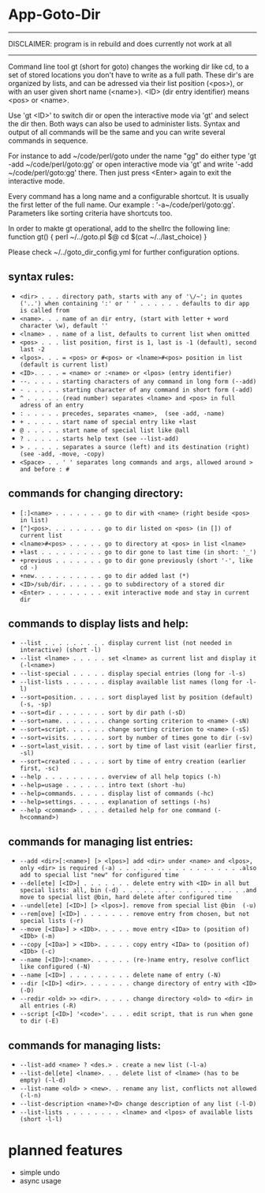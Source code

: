 
# App-Goto-Dir

- - -

DISCLAIMER: program is in rebuild and does currently not work at all

- - -

  Command line tool gt (short for goto) changes the working dir like cd,
  to a set of stored locations you don't have to write as a full path.
  These dir's are organized by lists, and can be adressed via their
  list position (&lt;pos>), or with an user given short name (&lt;name>).
  &lt;ID> (dir entry identifier) means &lt;pos> or &lt;name>.

  Use 'gt &lt;ID>' to switch dir or open the interactive mode via 'gt' and
  select the dir then. Both ways can also be used to administer lists.
  Syntax and output of all commands will be the same and you can write
  several commands in sequence.

  For instance to add \~/code/perl/goto under the name "gg" do either type
  'gt -add \~/code/perl/goto:gg' or open interactive mode via 'gt'
  and write '-add \~/code/perl/goto:gg' there. Then just press &lt;Enter>
  again to exit the interactive mode.

  Every command has a long name and a configurable shortcut.
  It is usually the first letter of the full name.
  Our example : '-a\~/code/perl/goto:gg'.
  Parameters like sorting criteria have shortcuts too.

  In order to makte gt operational, add to the shellrc the following line:
  function gt() { perl ~/../goto.pl \$@ cd $\(cat ~/../last_choice) }

  Please check ~/../goto_dir_config.yml for further configuration options.


## syntax rules:

- `<dir> . . . directory path, starts with any of '\/~'; in quotes ('..') when containing ':' or ' '
. . . . . . defaults to dir app is called from`
- `<name>. . . name of an dir entry, (start with letter + word character \w), default ''`
- `<lname> . . name of a list, defaults to current list when omitted`
- `<pos> . . . list position, first is 1, last is -1 (default), second last -2`
- `<lpos>. . . = <pos> or #<pos> or <lname>#<pos> position in list (default is current list)`
- `<ID>. . . . = <name> or :<name> or <lpos> (entry identifier)`
- `--. . . . . starting characters of any command in long form (--add)`
- `- . . . . . starting character of any command in short form (-add)`
- `^ . . . . . (read number) separates <lname> and <pos> in full adress of an entry`
- `: . . . . . precedes, separates <name>,  (see -add, -name)`
- `+ . . . . . start name of special entry like +last`
- `@ . . . . . start name of special list like @all`
- `? . . . . . starts help text (see --list-add)`
- `> . . . . . separates a source (left) and its destination (right) (see -add, -move, -copy)`
- `<Space> . . ' ' separates long commands and args, allowed around > and before : #`

## commands for changing directory:

- `[:]<name> . . . . . . . go to dir with <name> (right beside <pos> in list)`
- `[^]<pos>. . . . . . . . go to dir listed on <pos> (in []) of current list`
- `<lname>#<pos> . . . . . go to directory at <pos> in list <lname>`
- `+last . . . . . . . . . go to dir gone to last time (in short: '_')`
- `+previous . . . . . . . go to dir gone previously (short '-', like cd -)`
- `+new. . . . . . . . . . go to dir added last (*)`
- `<ID>/sub/dir. . . . . . go to subdirectory of a stored dir`
- `<Enter> . . . . . . . . exit interactive mode and stay in current dir`

## commands to display lists and help:

- `--list . . . . . . . . . display current list (not needed in interactive) (short -l)`
- `--list <lname> . . . . . set <lname> as current list and display it (-l<name>)`
- `--list-special . . . . . display special entries (long for -l-s)`
- `--list-lists . . . . . . display available list names (long for -l-l)`
- `--sort=position. . . . . sort displayed list by position (default) (-s, -sp)`
- `--sort=dir . . . . . . . sort by dir path (-sD)`
- `--sort=name. . . . . . . change sorting criterion to <name> (-sN)`
- `--sort=script. . . . . . change sorting criterion to <name> (-sS)`
- `--sort=visits. . . . . . sort by number of times gone to dir (-sv)`
- `--sort=last_visit. . . . sort by time of last visit (earlier first, -sl)`
- `--sort=created . . . . . sort by time of entry creation (earlier first, -sc)`
- `--help . . . . . . . . . overview of all help topics (-h)`
- `--help=usage . . . . . . intro text (short -hu)`
- `--help=commands. . . . . display list of commands (-hc)`
- `--help=settings. . . . . explanation of settings (-hs)`
- `--help <command> . . . . detailed help for one command (-h<command>)`

## commands for managing list entries:

- `--add <dir>[:<name>] [> <lpos>] add <dir> under <name> and <lpos>, only <dir> is required (-a) .
. . . . . . . . . . . . . . . . .also add to special list "new" for configured time`
- `--del[ete] [<ID>] . . . . . . . delete entry with <ID> in all but special lists: all, bin (-d)
. . . . . . . . . . . . . . . . . .and move to special list @bin, hard delete after configured time`
- `--undel[ete] [<ID>] [> <lpos>]. remove from special list @bin  (-u)`
- `--rem[ove] [<ID>] . . . . . . . remove entry from chosen, but not special lists (-r)`
- `--move [<IDa>] > <IDb>. . . . . move entry <IDa> to (position of) <IDb> (-m)`
- `--copy [<IDa>] > <IDb>. . . . . copy entry <IDa> to (position of) <IDb> (-c)`
- `--name [<ID>]:<name>. . . . . . (re-)name entry, resolve conflict like configured (-N)`
- `--name [<ID>] . . . . . . . . . delete name of entry (-N)`
- `--dir [<ID>] <dir>. . . . . . . change directory of entry with <ID> (-D)`
- `--redir <old> >> <dir>. . . . . change directory <old> to <dir> in all entries (-R)`
- `--script [<ID>] '<code>'. . . . edit script, that is run when gone to dir (-E)`

## commands for managing lists:

- `--list-add <name> ? <des.> . create a new list (-l-a)`
- `--list-del[ete] <lname>. . . delete list of <lname> (has to be empty) (-l-d)`
- `--list-name <old> > <new>. . rename any list, conflicts not allowed (-l-n)`
- `--list-description <name>?<D> change description of any list (-l-D)`
- `--list-lists . . . . . . . . <lname> and <lpos> of available lists (short -l-l)`


# planned features

- simple undo
- async usage
